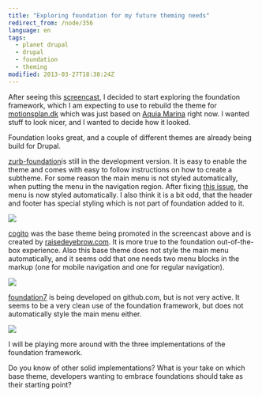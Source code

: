 ```yaml
---
title: "Exploring foundation for my future theming needs"
redirect_from: /node/356
language: en
tags:
  - planet drupal
  - drupal
  - foundation
  - theming
modified: 2013-03-27T18:38:24Z
---
```


After seeing this [screencast](http://2012.pnwdrupalsummit.org/sessions/inception-launch-achieve-beautiful-drupal-sites-less-effort-and-useful-tools), I decided to start exploring the foundation framework, which I am expecting to use to rebuild the theme for [motionsplan.dk](http://motionsplan.dk) which was just based on [Aquia Marina](http://drupal.org/project/acquia_marina) right now. I wanted stuff to look nicer, and I wanted to decide how it looked.

Foundation looks great, and a couple of different themes are already being build for Drupal.

[zurb-foundation](http://drupal.org/project/zurb-foundation)is still in the development version. It is easy to enable the theme and comes with easy to follow instructions on how to create a subtheme. For some reason the main menu is not styled automatically, when putting the menu in the navigation region. After fixing [this issue](http://drupal.org/node/1825876#comment-6737118), the menu is now styled automatically. I also think it is a bit odd, that the header and footer has special styling which is not part of foundation added to it.

[![](http://larsolesen.dk/sites/larsolesen.dk/files/styles/large/public/screenshot-6.png?itok=lfNNGUow)](http://larsolesen.dk/sites/larsolesen.dk/files/screenshot-6.png "screenshot-6.png")

[cogito](http://drupal.org/project/cogito) was the base theme being promoted in the screencast above and is created by [raisedeyebrow.com](http://www.raisedeyebrow.com/). It is more true to the foundation out-of-the-box experience. Also this base theme does not style the main menu automatically, and it seems odd that one needs two menu blocks in the markup (one for mobile navigation and one for regular navigation).

[![](http://larsolesen.dk/sites/larsolesen.dk/files/styles/medium/public/screenshot-4.png?itok=lJo9M6yD)](http://larsolesen.dk/sites/larsolesen.dk/files/styles/large/public/screenshot-4.png?itok=LNzbK5cJ "screenshot-4.png")

[foundation7](https://github.com/drewkennelly/foundation7) is being developed on github.com, but is not very active. It seems to be a very clean use of the foundation framework, but does not automatically style the main menu either.

[![](http://larsolesen.dk/sites/larsolesen.dk/files/styles/medium/public/screenshot-5.png?itok=peutCpzL)](http://larsolesen.dk/sites/larsolesen.dk/files/styles/large/public/screenshot-5.png?itok=DLRyZ9pu "screenshot-5.png")

I will be playing more around with the three implementations of the foundation framework.

Do you know of other solid implementations? What is your take on which base theme, developers wanting to embrace foundations should take as their starting point?

